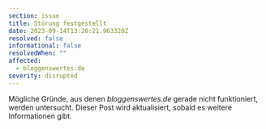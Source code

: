```yaml
---
section: issue
title: Störung festgestellt
date: 2023-09-14T13:20:21.963320Z
resolved: false
informational: false
resolvedWhen: ""
affected:
  - bloggenswertes.de
severity: disrupted
---
```

Mögliche Gründe, aus denen *bloggenswertes.de* gerade nicht funktioniert, werden untersucht. Dieser Post wird aktualisiert, sobald es weitere Informationen gibt.

        